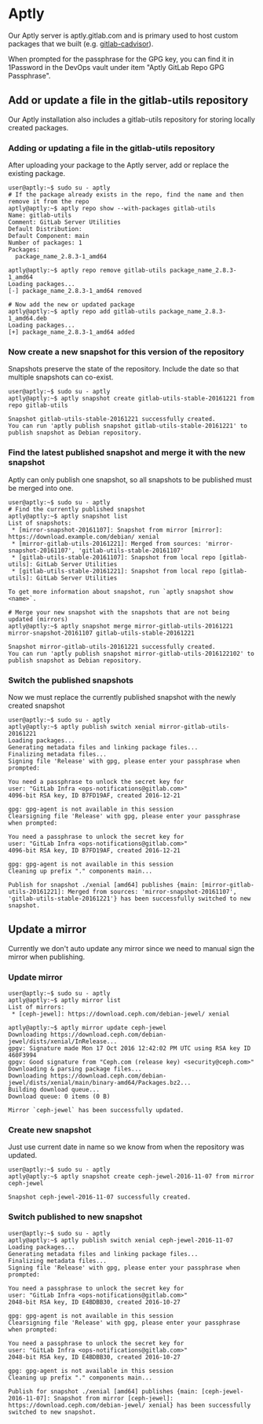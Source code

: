 # Aptly

Our Aptly server is aptly.gitlab.com and is primary used to host custom packages that we built (e.g. [gitlab-cadvisor][cadvisor]).

When prompted for the passphrase for the GPG key, you can find it in 1Password in the DevOps vault under item "Aptly GitLab Repo GPG Passphrase".

## Add or update a file in the gitlab-utils repository

Our Aptly installation also includes a gitlab-utils repository for storing locally created packages.

### Adding or updating a file in the gitlab-utils repository

After uploading your package to the Aptly server, add or replace the existing package.

```
user@aptly:~$ sudo su - aptly
# If the package already exists in the repo, find the name and then remove it from the repo
aptly@aptly:~$ aptly repo show --with-packages gitlab-utils
Name: gitlab-utils
Comment: GitLab Server Utilities
Default Distribution: 
Default Component: main
Number of packages: 1
Packages:
  package_name_2.8.3-1_amd64

aptly@aptly:~$ aptly repo remove gitlab-utils package_name_2.8.3-1_amd64
Loading packages...
[-] package_name_2.8.3-1_amd64 removed

# Now add the new or updated package
aptly@aptly:~$ aptly repo add gitlab-utils package_name_2.8.3-1_amd64.deb
Loading packages...
[+] package_name_2.8.3-1_amd64 added

```

### Now create a new snapshot for this version of the repository
Snapshots preserve the state of the repository. Include the date so that multiple snapshots can co-exist.

```
user@aptly:~$ sudo su - aptly
aptly@aptly:~$ aptly snapshot create gitlab-utils-stable-20161221 from repo gitlab-utils

Snapshot gitlab-utils-stable-20161221 successfully created.
You can run 'aptly publish snapshot gitlab-utils-stable-20161221' to publish snapshot as Debian repository.
```

### Find the latest published snapshot and merge it with the new snapshot
Aptly can only publish one snapshot, so all snapshots to be published must be merged into one.

```
user@aptly:~$ sudo su - aptly
# Find the currently published snapshot
aptly@aptly:~$ aptly snapshot list
List of snapshots:
 * [mirror-snapshot-20161107]: Snapshot from mirror [mirror]: https://download.example.com/debian/ xenial
 * [mirror-gitlab-utils-20161221]: Merged from sources: 'mirror-snapshot-20161107', 'gitlab-utils-stable-20161107'
 * [gitlab-utils-stable-20161107]: Snapshot from local repo [gitlab-utils]: GitLab Server Utilities
 * [gitlab-utils-stable-20161221]: Snapshot from local repo [gitlab-utils]: GitLab Server Utilities

To get more information about snapshot, run `aptly snapshot show <name>`.

# Merge your new snapshot with the snapshots that are not being updated (mirrors)
aptly@aptly:~$ aptly snapshot merge mirror-gitlab-utils-20161221 mirror-snapshot-20161107 gitlab-utils-stable-20161221

Snapshot mirror-gitlab-utils-20161221 successfully created.
You can run 'aptly publish snapshot mirror-gitlab-utils-2016122102' to publish snapshot as Debian repository.
```

### Switch the published snapshots
Now we must replace the currently published snapshot with the newly created snapshot

```
user@aptly:~$ sudo su - aptly
aptly@aptly:~$ aptly publish switch xenial mirror-gitlab-utils-20161221
Loading packages...
Generating metadata files and linking package files...
Finalizing metadata files...
Signing file 'Release' with gpg, please enter your passphrase when prompted:

You need a passphrase to unlock the secret key for
user: "GitLab Infra <ops-notifications@gitlab.com>"
4096-bit RSA key, ID B7FD19AF, created 2016-12-21

gpg: gpg-agent is not available in this session
Clearsigning file 'Release' with gpg, please enter your passphrase when prompted:

You need a passphrase to unlock the secret key for
user: "GitLab Infra <ops-notifications@gitlab.com>"
4096-bit RSA key, ID B7FD19AF, created 2016-12-21

gpg: gpg-agent is not available in this session
Cleaning up prefix "." components main...

Publish for snapshot ./xenial [amd64] publishes {main: [mirror-gitlab-utils-20161221]: Merged from sources: 'mirror-snapshot-20161107', 'gitlab-utils-stable-20161221'} has been successfully switched to new snapshot.

```

## Update a mirror

Currently we don't auto update any mirror since we need to manual sign the mirror when publishing.

### Update mirror

```
user@aptly:~$ sudo su - aptly
aptly@aptly:~$ aptly mirror list
List of mirrors:
 * [ceph-jewel]: https://download.ceph.com/debian-jewel/ xenial

aptly@aptly:~$ aptly mirror update ceph-jewel
Downloading https://download.ceph.com/debian-jewel/dists/xenial/InRelease...
gpgv: Signature made Mon 17 Oct 2016 12:42:02 PM UTC using RSA key ID 460F3994
gpgv: Good signature from "Ceph.com (release key) <security@ceph.com>"
Downloading & parsing package files...
Downloading https://download.ceph.com/debian-jewel/dists/xenial/main/binary-amd64/Packages.bz2...
Building download queue...
Download queue: 0 items (0 B)

Mirror `ceph-jewel` has been successfully updated.
```

### Create new snapshot

Just use current date in name so we know from when the repository was updated.

```
user@aptly:~$ sudo su - aptly
aptly@aptly:~$ aptly snapshot create ceph-jewel-2016-11-07 from mirror ceph-jewel

Snapshot ceph-jewel-2016-11-07 successfully created.
```

### Switch published to new snapshot

```
user@aptly:~$ sudo su - aptly
aptly@aptly:~$ aptly publish switch xenial ceph-jewel-2016-11-07
Loading packages...
Generating metadata files and linking package files...
Finalizing metadata files...
Signing file 'Release' with gpg, please enter your passphrase when prompted:

You need a passphrase to unlock the secret key for
user: "GitLab Infra <ops-notifications@gitlab.com>"
2048-bit RSA key, ID E4BDBB30, created 2016-10-27

gpg: gpg-agent is not available in this session
Clearsigning file 'Release' with gpg, please enter your passphrase when prompted:

You need a passphrase to unlock the secret key for
user: "GitLab Infra <ops-notifications@gitlab.com>"
2048-bit RSA key, ID E4BDBB30, created 2016-10-27

gpg: gpg-agent is not available in this session
Cleaning up prefix "." components main...

Publish for snapshot ./xenial [amd64] publishes {main: [ceph-jewel-2016-11-07]: Snapshot from mirror [ceph-jewel]: https://download.ceph.com/debian-jewel/ xenial} has been successfully switched to new snapshot.
```


[cadvisor]: https://gitlab.com/gitlab-pkg/gitlab-cadvisor/
